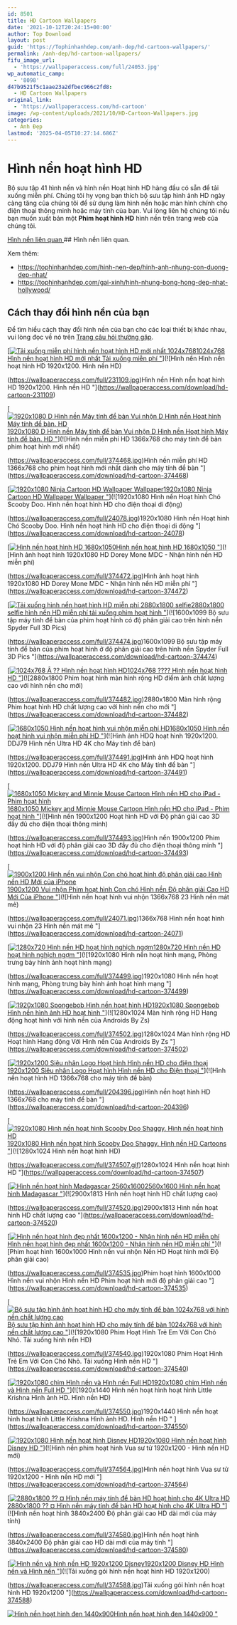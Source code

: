 ```yaml
---
id: 8501
title: HD Cartoon Wallpapers
date: '2021-10-12T20:24:15+00:00'
author: Top Download
layout: post
guid: 'https://Tophinhanhdep.com/anh-dep/hd-cartoon-wallpapers/'
permalink: /anh-dep/hd-cartoon-wallpapers/
fifu_image_url:
  - 'https://wallpaperaccess.com/full/24053.jpg'
wp_automatic_camp:
  - '8098'
d47b9521f5c1aae23a2dfbec966c2fd8:
  - HD Cartoon Wallpapers
original_link:
  - 'https://wallpaperaccess.com/hd-cartoon'
image: /wp-content/uploads/2021/10/HD-Cartoon-Wallpapers.jpg
categories:
  - Ảnh Đẹp
lastmod: '2025-04-05T10:27:14.686Z'
---
```

# Hình nền hoạt hình HD

Bộ sưu tập 41 hình nền và hình nền Hoạt hình HD hàng đầu có sẵn để tải xuống miễn phí. Chúng tôi hy vọng bạn thích bộ sưu tập hình ảnh HD ngày càng tăng của chúng tôi để sử dụng làm hình nền hoặc màn hình chính cho điện thoại thông minh hoặc máy tính của bạn. Vui lòng liên hệ chúng tôi nếu bạn muốn xuất bản một **Phim hoạt hình HD** hình nền trên trang web của chúng tôi.

[Hình nền liên quan ](#related) ## Hình nền liên quan.

   
 Xem thêm:

   
- <https://tophinhanhdep.com/hinh-nen-dep/hinh-anh-nhung-con-duong-dep-nhat/>
- <https://tophinhanhdep.com/gai-xinh/hinh-nhung-bong-hong-dep-nhat-hollywood/>

## Cách thay đổi hình nền của bạn

Để tìm hiểu cách thay đổi hình nền của bạn cho các loại thiết bị khác nhau, vui lòng đọc về nó trên [Trang câu hỏi thường gặp](https://tophinhanhdep.com/faq/).

  
[[![Tải xuống miễn phí hình nền hoạt hình HD mới nhất 1024x768](https://wallpaperaccess.com/full/24053.jpg)1024x768 Hình nền hoạt hình HD mới nhất Tải xuống miễn phí "](https://wallpaperaccess.com/download/hd-cartoon-24053)](![Hình nền Hình nền hoạt hình HD 1920x1200.  Hình nền HD)

(https://wallpaperaccess.com/full/231109.jpg)Hình nền Hình nền hoạt hình HD 1920x1200. Hình nền HD "](https://wallpaperaccess.com/download/hd-cartoon-231109)

[[![1920x1080 D Hình nền Máy tính để bàn Vui nhộn D Hình nền Hoạt hình Máy tính để bàn.  HD](https://wallpaperaccess.com/full/374467.jpg)1920x1080 D Hình nền Máy tính để bàn Vui nhộn D Hình nền Hoạt hình Máy tính để bàn. HD "](https://wallpaperaccess.com/download/hd-cartoon-374467)](![Hình nền miễn phí HD 1366x768 cho máy tính để bàn phim hoạt hình mới nhất)

(https://wallpaperaccess.com/full/374468.jpg)Hình nền miễn phí HD 1366x768 cho phim hoạt hình mới nhất dành cho máy tính để bàn "](https://wallpaperaccess.com/download/hd-cartoon-374468)

[[![1920x1080 Ninja Cartoon HD Wallpaper Wallpaper](https://wallpaperaccess.com/full/48337.jpg)1920x1080 Ninja Cartoon HD Wallpaper Wallpaper "](https://wallpaperaccess.com/download/hd-cartoon-48337)](![1920x1080 Hình nền Hoạt hình Chó Scooby Doo.  Hình nền hoạt hình HD cho điện thoại di động)

(https://wallpaperaccess.com/full/24078.jpg)1920x1080 Hình nền Hoạt hình Chó Scooby Doo. Hình nền hoạt hình HD cho điện thoại di động "](https://wallpaperaccess.com/download/hd-cartoon-24078)

[[![Hình nền hoạt hình HD 1680x1050](https://wallpaperaccess.com/full/24031.jpg)Hình nền hoạt hình HD 1680x1050 "](https://wallpaperaccess.com/download/hd-cartoon-24031)](![Hình ảnh hoạt hình 1920x1080 HD Dorey Mone MDC - Nhận hình nền HD miễn phí)

(https://wallpaperaccess.com/full/374472.jpg)Hình ảnh hoạt hình 1920x1080 HD Dorey Mone MDC - Nhận hình nền HD miễn phí "](https://wallpaperaccess.com/download/hd-cartoon-374472)

[[![Tải xuống hình nền hoạt hình HD miễn phí 2880x1800 selfie](https://wallpaperaccess.com/full/24035.jpg)2880x1800 selfie hình nền HD miễn phí tải xuống phim hoạt hình "](https://wallpaperaccess.com/download/hd-cartoon-24035)](![1600x1099 Bộ sưu tập máy tính để bàn của phim hoạt hình có độ phân giải cao trên hình nền Spyder Full 3D Pics)

(https://wallpaperaccess.com/full/374474.jpg)1600x1099 Bộ sưu tập máy tính để bàn của phim hoạt hình ở độ phân giải cao trên hình nền Spyder Full 3D Pics "](https://wallpaperaccess.com/download/hd-cartoon-374474)

[[![1024x768 Â ??  Hình nền hoạt hình HD](https://wallpaperaccess.com/full/374480.jpg)1024x768 ???? Hình nền hoạt hình HD "](https://wallpaperaccess.com/download/hd-cartoon-374480)](![2880x1800 Phim hoạt hình màn hình rộng HD điểm ảnh chất lượng cao với hình nền cho mới)

(https://wallpaperaccess.com/full/374482.jpg)2880x1800 Màn hình rộng Phim hoạt hình HD chất lượng cao với hình nền cho mới "](https://wallpaperaccess.com/download/hd-cartoon-374482)

[[![1680x1050 Hình nền hoạt hình vui nhộn miễn phí HD](https://wallpaperaccess.com/full/24042.jpg)1680x1050 Hình nền hoạt hình vui nhộn miễn phí HD "](https://wallpaperaccess.com/download/hd-cartoon-24042)](![Hình ảnh HDQ hoạt hình 1920x1200.  DDJ79 Hình nền Ultra HD 4K cho Máy tính để bàn)

(https://wallpaperaccess.com/full/374491.jpg)Hình ảnh HDQ hoạt hình 1920x1200. DDJ79 Hình nền Ultra HD 4K cho Máy tính để bàn "](https://wallpaperaccess.com/download/hd-cartoon-374491)

[[![1680x1050 Mickey and Minnie Mouse Cartoon Hình nền HD cho iPad - Phim hoạt hình](https://wallpaperaccess.com/full/374492.jpg)1680x1050 Mickey and Minnie Mouse Cartoon Hình nền HD cho iPad - Phim hoạt hình "](https://wallpaperaccess.com/download/hd-cartoon-374492)](![Hình nền 1900x1200 Hoạt hình HD với Độ phân giải cao 3D đầy đủ cho điện thoại thông minh)

(https://wallpaperaccess.com/full/374493.jpg)Hình nền 1900x1200 Phim hoạt hình HD với độ phân giải cao 3D đầy đủ cho điện thoại thông minh "](https://wallpaperaccess.com/download/hd-cartoon-374493)

[[![1900x1200 Hình nền vui nhộn Con chó hoạt hình độ phân giải cao Hình nền HD Mới của iPhone](https://wallpaperaccess.com/full/157178.jpg)1900x1200 Vui nhộn Phim hoạt hình Con chó Hình nền Độ phân giải Cao HD Mới Của iPhone "](https://wallpaperaccess.com/download/hd-cartoon-157178)](![Hình nền hoạt hình vui nhộn 1366x768 23 Hình nền mát mẻ)

(https://wallpaperaccess.com/full/24071.jpg)1366x768 Hình nền hoạt hình vui nhộn 23 Hình nền mát mẻ "](https://wallpaperaccess.com/download/hd-cartoon-24071)

[[![1280x720 Hình nền HD hoạt hình nghịch ngợm](https://wallpaperaccess.com/full/374498.jpg)1280x720 Hình nền HD hoạt hình nghịch ngợm "](https://wallpaperaccess.com/download/hd-cartoon-374498)](![1920x1080 Hình nền hoạt hình mạng, Phòng trưng bày hình ảnh hoạt hình mạng)

(https://wallpaperaccess.com/full/374499.jpg)1920x1080 Hình nền hoạt hình mạng, Phòng trưng bày hình ảnh hoạt hình mạng "](https://wallpaperaccess.com/download/hd-cartoon-374499)

[[![1920x1080 Spongebob Hình nền hoạt hình HD](https://wallpaperaccess.com/full/374501.jpg)1920x1080 Spongebob Hình nền hình ảnh HD hoạt hình "](https://wallpaperaccess.com/download/hd-cartoon-374501)](![1280x1024 Màn hình rộng HD Hang động hoạt hình với hình nền của Androids By Zs)

(https://wallpaperaccess.com/full/374502.jpg)1280x1024 Màn hình rộng HD Hoạt hình Hang động Với Hình nền Của Androids By Zs "](https://wallpaperaccess.com/download/hd-cartoon-374502)

[[![1920x1200 Siêu nhân Logo Hoạt hình Hình nền HD cho điện thoại](https://wallpaperaccess.com/full/374503.jpg)1920x1200 Siêu nhân Logo Hoạt hình Hình nền HD cho Điện thoại "](https://wallpaperaccess.com/download/hd-cartoon-374503)](![Hình nền hoạt hình HD 1366x768 cho máy tính để bàn)

(https://wallpaperaccess.com/full/204396.jpg)Hình nền hoạt hình HD 1366x768 cho máy tính để bàn "](https://wallpaperaccess.com/download/hd-cartoon-204396)

[[![1920x1080 Hình nền hoạt hình Scooby Doo Shaggy.  Hình nền hoạt hình HD](https://wallpaperaccess.com/full/374506.jpg)1920x1080 Hình nền hoạt hình Scooby Doo Shaggy. Hình nền HD Cartoons "](https://wallpaperaccess.com/download/hd-cartoon-374506)](![1280x1024 Hình nền hoạt hình HD)

(https://wallpaperaccess.com/full/374507.gif)1280x1024 Hình nền hoạt hình HD "](https://wallpaperaccess.com/download/hd-cartoon-374507)

[[![Hình nền hoạt hình Madagascar 2560x1600](https://wallpaperaccess.com/full/374511.jpg)2560x1600 Hình nền hoạt hình Madagascar "](https://wallpaperaccess.com/download/hd-cartoon-374511)](![2900x1813 Hình nền hoạt hình HD chất lượng cao)

(https://wallpaperaccess.com/full/374520.jpg)2900x1813 Hình nền hoạt hình HD chất lượng cao "](https://wallpaperaccess.com/download/hd-cartoon-374520)

[[![Hình nền hoạt hình đẹp nhất 1600x1200 - Nhận hình nền HD miễn phí](https://wallpaperaccess.com/full/374529.jpg)Hình nền hoạt hình đẹp nhất 1600x1200 - Nhận hình nền HD miễn phí "](https://wallpaperaccess.com/download/hd-cartoon-374529)](![Phim hoạt hình 1600x1000 Hình nền vui nhộn Nền HD Hoạt hình mới Độ phân giải cao)

(https://wallpaperaccess.com/full/374535.jpg)Phim hoạt hình 1600x1000 Hình nền vui nhộn Hình nền HD Phim hoạt hình mới độ phân giải cao "](https://wallpaperaccess.com/download/hd-cartoon-374535)

[[![Bộ sưu tập hình ảnh hoạt hình HD cho máy tính để bàn 1024x768 với hình nền chất lượng cao](https://wallpaperaccess.com/full/374538.jpg)Bộ sưu tập hình ảnh hoạt hình HD cho máy tính để bàn 1024x768 với hình nền chất lượng cao "](https://wallpaperaccess.com/download/hd-cartoon-374538)](![1920x1080 Phim Hoạt Hình Trẻ Em Với Con Chó Nhỏ.  Tải xuống hình nền HD)

(https://wallpaperaccess.com/full/374540.jpg)1920x1080 Phim Hoạt Hình Trẻ Em Với Con Chó Nhỏ. Tải xuống Hình nền HD "](https://wallpaperaccess.com/download/hd-cartoon-374540)

[[![1920x1080 chim Hình nền và Hình nền Full HD](https://wallpaperaccess.com/full/374549.jpg)1920x1080 chim Hình nền và Hình nền Full HD "](https://wallpaperaccess.com/download/hd-cartoon-374549)](![1920x1440 Hình nền hoạt hình hoạt hình Little Krishna Hình ảnh HD.  Hình nền HD)

(https://wallpaperaccess.com/full/374550.jpg)1920x1440 Hình nền hoạt hình hoạt hình Little Krishna Hình ảnh HD. Hình nền HD " ](https://wallpaperaccess.com/download/hd-cartoon-374550)

[[![1920x1080 Hình nền hoạt hình Disney HD](https://wallpaperaccess.com/full/374552.jpg)1920x1080 Hình nền hoạt hình Disney HD "](https://wallpaperaccess.com/download/hd-cartoon-374552)](![Hình nền phim hoạt hình Vua sư tử 1920x1200 - Hình nền HD mới)

(https://wallpaperaccess.com/full/374564.jpg)Hình nền hoạt hình Vua sư tử 1920x1200 - Hình nền HD mới "](https://wallpaperaccess.com/download/hd-cartoon-374564)

[[![2880x1800 ?? ¤ Hình nền máy tính để bàn HD hoạt hình cho 4K Ultra HD](https://wallpaperaccess.com/full/24090.jpg)2880x1800 ?? ¤ Hình nền máy tính để bàn HD hoạt hình cho 4K Ultra HD "](https://wallpaperaccess.com/download/hd-cartoon-24090)](![Hình nền hoạt hình 3840x2400 Độ phân giải cao HD dài mới của máy tính)

(https://wallpaperaccess.com/full/374580.jpg)Hình nền hoạt hình 3840x2400 Độ phân giải cao HD dài mới của máy tính "](https://wallpaperaccess.com/download/hd-cartoon-374580)

[[![Hình nền và hình nền HD 1920x1200 Disney](https://wallpaperaccess.com/full/374587.jpg)1920x1200 Disney HD Hình nền và Hình nền "](https://wallpaperaccess.com/download/hd-cartoon-374587)](![Tải xuống gói hình nền hoạt hình HD 1920x1200)

(https://wallpaperaccess.com/full/374588.jpg)Tải xuống gói hình nền hoạt hình HD 1920x1200 "](https://wallpaperaccess.com/download/hd-cartoon-374588)

[![Hình nền hoạt hình đen 1440x900](https://wallpaperaccess.com/full/374591.jpg)Hình nền hoạt hình đen 1440x900 "](https://wallpaperaccess.com/download/hd-cartoon-374591)
